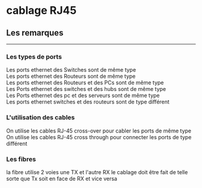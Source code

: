 # cablage RJ45 
## Les remarques 
---
### Les types de ports 
Les ports ethernet des Switches sont de même type   
Les ports ethernet des Routeurs sont de même type   
Les ports ethernet des Routeurs et des PCs sont de même type    
Les Ports ethernet des switches et des hubs sont de même type   
Les Ports ethernet des pc et des serveurs sont de même type     
Les ports ethernet switches et des routeurs sont de type différent  
### L'utilisation des cables 
On utilise les cables RJ-45 cross-over pour cabler les ports de même type 
On utilise les cables RJ-45 cross through pour connecter les ports de type différent

### Les fibres 
la fibre utilise 2 voies une TX et l'autre RX 
le cablage doit être fait de telle sorte que Tx soit en face de RX et vice versa 